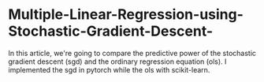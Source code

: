 # Multiple-Linear-Regression-using-Stochastic-Gradient-Descent-
In this article, we're going to compare the predictive power of the stochastic gradient descent (sgd) and the ordinary regression equation (ols). I implemented the sgd in pytorch while the ols with scikit-learn.
